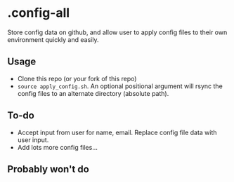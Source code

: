 .config-all
===========

Store config data on github, and allow user to apply config files to their own environment quickly and easily.

Usage
-----
* Clone this repo (or your fork of this repo)
* `source apply_config.sh`. An optional positional argument will rsync the config files to an alternate directory (absolute path).

To-do
-----
* Accept input from user for name, email. Replace config file data with user input.
* Add lots more config files...

Probably won't do
-----------------
